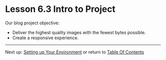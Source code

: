 # Lesson 6.3 Intro to Project

Our blog project objective:
- Deliver the highest quality images with the fewest bytes possible.
- Create a responsive experience.

- - -
Next up: [Setting up Your Environment](ND024_Part2_Lesson06_04.md) or return to [Table Of Contents](./ND024_TableOfContents.md)
